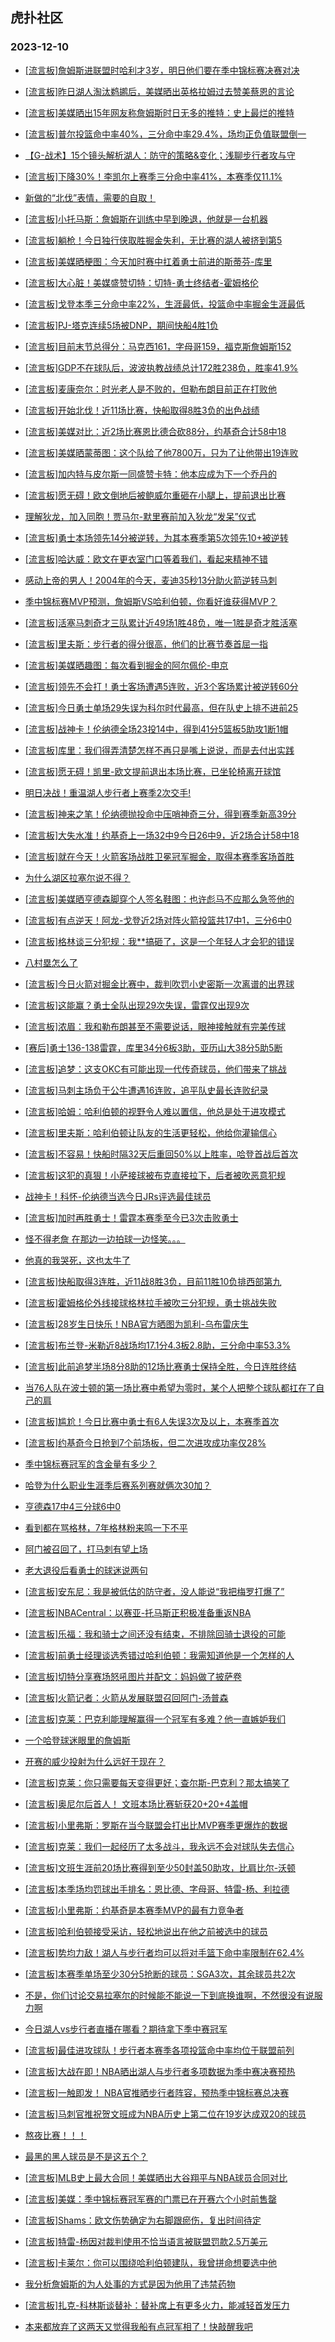 ## 虎扑社区 
### 2023-12-10

+ [[流言板]詹姆斯进联盟时哈利才3岁，明日他们要在季中锦标赛决赛对决](https://bbs.hupu.com/623559240.html)

+ [[流言板]昨日湖人淘汰鹈鹕后，美媒晒出英格拉姆过去赞美蔡恩的言论](https://bbs.hupu.com/623559386.html)

+ [[流言板]美媒晒出15年网友称詹姆斯时日无多的推特：史上最烂的推特](https://bbs.hupu.com/623559023.html)

+ [[流言板]普尔投篮命中率40%，三分命中率29.4%，场均正负值联盟倒一](https://bbs.hupu.com/623556483.html)

+ [【G-战术】15个镜头解析湖人：防守的策略&变化；浅聊步行者攻与守](https://bbs.hupu.com/623554734.html)

+ [[流言板]下降30%！李凯尔上赛季三分命中率41%，本赛季仅11.1%](https://bbs.hupu.com/623554514.html)

+ [新做的“北伐”表情，需要的自取！](https://bbs.hupu.com/623556644.html)

+ [[流言板]小托马斯：詹姆斯在训练中早到晚退，他就是一台机器](https://bbs.hupu.com/623556761.html)

+ [[流言板]躺枪！今日独行侠取胜掘金失利，无比赛的湖人被挤到第5](https://bbs.hupu.com/623558835.html)

+ [[流言板]美媒晒梗图：今天加时赛中扛着勇士前进的斯蒂芬-库里](https://bbs.hupu.com/623559721.html)

+ [[流言板]大心脏！美媒盛赞切特：切特-勇士终结者-霍姆格伦](https://bbs.hupu.com/623560319.html)

+ [[流言板]戈登本季三分命中率22%，生涯最低，投篮命中率掘金生涯最低](https://bbs.hupu.com/623557662.html)

+ [[流言板]PJ-塔克连续5场被DNP，期间快船4胜1负](https://bbs.hupu.com/623553746.html)

+ [[流言板]目前末节总得分：马克西161，字母哥159，福克斯詹姆斯152](https://bbs.hupu.com/623560409.html)

+ [[流言板]GDP不在球队后，波波执教战绩总计172胜238负，胜率41.9%](https://bbs.hupu.com/623559810.html)

+ [[流言板]麦康奈尔：时光老人是不败的，但勒布朗目前正在打败他](https://bbs.hupu.com/623555029.html)

+ [[流言板]开始北伐！近11场比赛，快船取得8胜3负的出色战绩](https://bbs.hupu.com/623553328.html)

+ [[流言板]美媒对比：近2场比赛恩比德合砍88分，约基奇合计58中18](https://bbs.hupu.com/623559878.html)

+ [[流言板]美媒晒蒙蒂图：这个队给了他7800万，只为了让他带出19连败](https://bbs.hupu.com/623558619.html)

+ [[流言板]加内特与皮尔斯一同盛赞卡特：他本应成为下一个乔丹的](https://bbs.hupu.com/623560181.html)

+ [[流言板]愿无碍！欧文倒地后被鲍威尔重砸在小腿上，提前退出比赛](https://bbs.hupu.com/623547778.html)

+ [理解狄龙，加入同胞！贾马尔-默里赛前加入狄龙“发呆”仪式](https://bbs.hupu.com/623552051.html)

+ [[流言板]勇士本场领先14分被逆转，为其本赛季第5次领先10+被逆转](https://bbs.hupu.com/623553405.html)

+ [[流言板]哈达威：欧文在更衣室门口等着我们，看起来精神不错](https://bbs.hupu.com/623552139.html)

+ [感动上帝的男人！2004年的今天，麦迪35秒13分助火箭逆转马刺](https://bbs.hupu.com/623552646.html)

+ [季中锦标赛MVP预测，詹姆斯VS哈利伯顿，你看好谁获得MVP？](https://bbs.hupu.com/623551859.html)

+ [[流言板]活塞马刺奇才三队累计近49场1胜48负，唯一1胜是奇才胜活塞](https://bbs.hupu.com/623551596.html)

+ [[流言板]里夫斯：步行者的得分很高，他们的比赛节奏首屈一指](https://bbs.hupu.com/623554011.html)

+ [[流言板]美媒晒趣图：每次看到掘金的阿尔佩伦-申京](https://bbs.hupu.com/623558546.html)

+ [[流言板]领先不会打！勇士客场遭遇5连败，近3个客场累计被逆转60分](https://bbs.hupu.com/623551180.html)

+ [[流言板]今日勇士单场29失误为科尔时代最高，但在队史上排不进前25](https://bbs.hupu.com/623559465.html)

+ [[流言板]战神卡！伦纳德全场23投14中，得到41分5篮板5助攻1断1帽](https://bbs.hupu.com/623550795.html)

+ [[流言板]库里：我们得弄清楚怎样不再只是嘴上说说，而是去付出实践](https://bbs.hupu.com/623553698.html)

+ [[流言板]愿无碍！凯里-欧文提前退出本场比赛，已坐轮椅离开球馆](https://bbs.hupu.com/623549686.html)

+ [明日决战！重温湖人步行者上赛季2次交手!](https://bbs.hupu.com/623553518.html)

+ [[流言板]神来之笔！伦纳德抛投命中压哨神奇三分，得到赛季新高39分](https://bbs.hupu.com/623550471.html)

+ [[流言板]大失水准！约基奇上一场32中9今日26中9，近2场合计58中18](https://bbs.hupu.com/623549411.html)

+ [[流言板]就在今天！火箭客场战胜卫冕冠军掘金，取得本赛季客场首胜](https://bbs.hupu.com/623549145.html)

+ [为什么湖区拉塞尔说不得？](https://bbs.hupu.com/623559027.html)

+ [[流言板]美媒晒亨德森脚穿个人签名鞋图：也许彪马不应那么急签他的](https://bbs.hupu.com/623559568.html)

+ [[流言板]有点逆天！阿龙-戈登近2场对阵火箭投篮共17中1，三分6中0](https://bbs.hupu.com/623553704.html)

+ [[流言板]格林谈三分犯规：我**搞砸了，这是一个年轻人才会犯的错误](https://bbs.hupu.com/623549645.html)

+ [八村塁怎么了](https://bbs.hupu.com/623558194.html)

+ [[流言板]今日火箭对掘金比赛中，裁判吹罚小史密斯一次离谱的出界球](https://bbs.hupu.com/623552367.html)

+ [[流言板]这能赢？勇士全队出现29次失误，雷霆仅出现9次](https://bbs.hupu.com/623546960.html)

+ [[流言板]浓眉：我和勒布朗甚至不需要说话，眼神接触就有完美传球](https://bbs.hupu.com/623547739.html)

+ [[赛后]勇士136-138雷霆，库里34分6板3助，亚历山大38分5助5断](https://bbs.hupu.com/623546881.html)

+ [[流言板]追梦：这支OKC有可能出现一代传奇球员，他们带来了挑战](https://bbs.hupu.com/623553408.html)

+ [[流言板]马刺主场负于公牛遭遇16连败，追平队史最长连败纪录](https://bbs.hupu.com/623547142.html)

+ [[流言板]哈姆：哈利伯顿的视野令人难以置信，他总是处于进攻模式](https://bbs.hupu.com/623553580.html)

+ [[流言板]里夫斯：哈利伯顿让队友的生活更轻松，他给你灌输信心](https://bbs.hupu.com/623553659.html)

+ [[流言板]不容易！快船时隔32天后重回50%以上胜率，哈登首战后首次](https://bbs.hupu.com/623552816.html)

+ [[流言板]这犯的真狠！小萨接球被布克直接拉下，后者被吹恶意犯规](https://bbs.hupu.com/623548101.html)

+ [战神卡！科怀-伦纳德当选今日JRs评选最佳球员](https://bbs.hupu.com/623553986.html)

+ [[流言板]加时再胜勇士！雷霆本赛季至今已3次击败勇士](https://bbs.hupu.com/623547707.html)

+ [怪不得老詹 在那边一边拍球一边怪笑。。。](https://bbs.hupu.com/623549057.html)

+ [他真的我哭死，这也太牛了](https://bbs.hupu.com/623554922.html)

+ [[流言板]快船取得3连胜，近11战8胜3负，目前11胜10负排西部第九](https://bbs.hupu.com/623550786.html)

+ [[流言板]霍姆格伦外线接球格林拉手被吹三分犯规，勇士挑战失败](https://bbs.hupu.com/623545716.html)

+ [[流言板]28岁生日快乐！NBA官方晒图为凯利-乌布雷庆生](https://bbs.hupu.com/623557515.html)

+ [[流言板]布兰登-米勒近8战场均17.1分4.3板2.8助，三分命中率53.3%](https://bbs.hupu.com/623561305.html)

+ [[流言板]此前追梦半场8分8助的12场比赛勇士保持全胜，今日连胜终结](https://bbs.hupu.com/623560064.html)

+ [当76人队在波士顿的第一场比赛中希望为零时，某个人把整个球队都扛在了自己的肩](https://bbs.hupu.com/623558581.html)

+ [[流言板]尴尬！今日比赛中勇士有6人失误3次及以上，本赛季首次](https://bbs.hupu.com/623559611.html)

+ [[流言板]约基奇今日抢到7个前场板，但二次进攻成功率仅28%](https://bbs.hupu.com/623559154.html)

+ [季中锦标赛冠军的含金量有多少？](https://bbs.hupu.com/623560558.html)

+ [哈登为什么职业生涯季后赛系列赛就俩次30加？](https://bbs.hupu.com/623561846.html)

+ [亨德森17中4三分球6中0](https://bbs.hupu.com/623556399.html)

+ [看到都在骂格林，7年格林粉来鸣一下不平](https://bbs.hupu.com/623560485.html)

+ [阿门被召回了，打马刺有望上场](https://bbs.hupu.com/623561283.html)

+ [老大退役后看勇士的球迷说两句](https://bbs.hupu.com/623561631.html)

+ [[流言板]安东尼：我是被低估的防守者，没人能说“我把梅罗打爆了”](https://bbs.hupu.com/623563364.html)

+ [[流言板]NBACentral：以赛亚-托马斯正积极准备重返NBA](https://bbs.hupu.com/623563324.html)

+ [[流言板]乐福：我和骑士之间还没有结束，不排除回骑士退役的可能](https://bbs.hupu.com/623563229.html)

+ [[流言板]前勇士经理谈选秀错过哈利伯顿：我需知道他是一个怎样的人](https://bbs.hupu.com/623563293.html)

+ [[流言板]切特分享赛场怒吼图片并配文：妈妈做了披萨卷](https://bbs.hupu.com/623563421.html)

+ [[流言板]火箭记者：火箭从发展联盟召回阿门-汤普森](https://bbs.hupu.com/623563095.html)

+ [[流言板]克莱：巴克利能理解赢得一个冠军有多难？他一直嫉妒我们](https://bbs.hupu.com/623563479.html)

+ [一个哈登球迷眼里的詹姆斯](https://bbs.hupu.com/623562299.html)

+ [开赛的威少投射为什么远好于现在？](https://bbs.hupu.com/623562528.html)

+ [[流言板]克莱：你只需要每天变得更好；查尔斯-巴克利？那太搞笑了](https://bbs.hupu.com/623563551.html)

+ [[流言板]奥尼尔后首人！ 文班本场比赛斩获20+20+4盖帽](https://bbs.hupu.com/623563526.html)

+ [[流言板]小里弗斯：罗斯在当今联盟会打出比MVP赛季更爆炸的数据](https://bbs.hupu.com/623563828.html)

+ [[流言板]克莱：我们一起经历了太多战斗，我永远不会对球队失去信心](https://bbs.hupu.com/623563478.html)

+ [[流言板]文班生涯前20场比赛得到至少50封盖50助攻，比肩比尔-沃顿](https://bbs.hupu.com/623563652.html)

+ [[流言板]本季场均罚球出手排名：恩比德、字母哥、特雷-杨、利拉德](https://bbs.hupu.com/623563738.html)

+ [[流言板]小里弗斯：约基奇是本赛季MVP的最有力竞争者](https://bbs.hupu.com/623563719.html)

+ [[流言板]哈利伯顿接受采访，轻松地说出在他之前被选中的球员](https://bbs.hupu.com/623564144.html)

+ [[流言板]势均力敌！湖人与步行者均可以将对手篮下命中率限制在62.4%](https://bbs.hupu.com/623564176.html)

+ [[流言板]本赛季单场至少30分5抢断的球员：SGA3次，其余球员共2次](https://bbs.hupu.com/623563725.html)

+ [不是，你们讨论交易拉塞尔的时候能不能说一下到底换谁啊，不然很没有说服力啊](https://bbs.hupu.com/623563405.html)

+ [今日湖人vs步行者直播在哪看？期待拿下季中赛冠军](https://bbs.hupu.com/623563779.html)

+ [[流言板]最佳进攻球队！步行者本赛季各项投篮命中率均位于联盟前列](https://bbs.hupu.com/623564236.html)

+ [[流言板]大战在即！NBA晒出湖人与步行者多项数据为季中赛决赛预热](https://bbs.hupu.com/623564364.html)

+ [[流言板]一触即发！ NBA官推晒步行者阵容，预热季中锦标赛总决赛](https://bbs.hupu.com/623564332.html)

+ [[流言板]马刺官推祝贺文班成为NBA历史上第二位在19岁达成双20的球员](https://bbs.hupu.com/623564378.html)

+ [熬夜比赛！！！](https://bbs.hupu.com/623564230.html)

+ [最黑的黑人球员是不是这五个？](https://bbs.hupu.com/623561329.html)

+ [[流言板]MLB史上最大合同！美媒晒出大谷翔平与NBA球员合同对比](https://bbs.hupu.com/623564513.html)

+ [[流言板]美媒：季中锦标赛冠军赛的门票已在开赛六个小时前售罄](https://bbs.hupu.com/623564530.html)

+ [[流言板]Shams：欧文伤势确定为右脚跟瘀伤，复出时间待定](https://bbs.hupu.com/623564591.html)

+ [[流言板]特雷-杨因对裁判使用不恰当语言被联盟罚款2.5万美元](https://bbs.hupu.com/623564467.html)

+ [[流言板]卡莱尔：你可以围绕哈利伯顿建队，我曾拼命想要选中他](https://bbs.hupu.com/623564581.html)

+ [我分析詹姆斯的为人处事的方式是因为他用了违禁药物](https://bbs.hupu.com/623564460.html)

+ [[流言板]扎克-科林斯谈替补：替补席上有更多火力，能减轻首发压力](https://bbs.hupu.com/623564264.html)

+ [本来都放弃了这两天又觉得我船有点冠军相了！快敲醒我吧](https://bbs.hupu.com/623564205.html)

